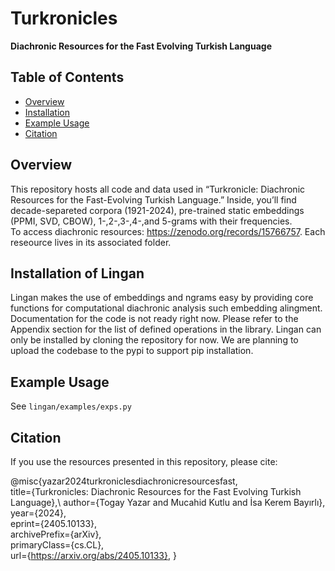 # Turkronicles

**Diachronic Resources for the Fast Evolving Turkish Language**

## Table of Contents

- [Overview](#overview)
- [Installation](#installation)
- [Example Usage](#example-usage)
- [Citation](#citation)


## Overview

This repository hosts all code and data used in “Turkronicle: Diachronic Resources for the Fast-Evolving Turkish Language.” Inside, you’ll find decade-separeted corpora (1921-2024), pre-trained static embeddings (PPMI, SVD, CBOW), 1-,2-,3-,4-,and 5-grams with their frequencies. \
To access diachronic resources: https://zenodo.org/records/15766757.
Each reseource lives in its associated folder. 

## Installation of Lingan
Lingan makes the use of embeddings and ngrams easy by providing core functions for computational diachronic analysis such embedding alingment. Documentation for the code is not ready right now. Please refer to the Appendix section for the list of defined operations in the library.
Lingan can only be installed by cloning the repository for now. We are planning to upload the codebase to the pypi to support pip installation.

## Example Usage

See `lingan/examples/exps.py`

## Citation

If you use the resources presented in this repository, please cite:

@misc{yazar2024turkroniclesdiachronicresourcesfast,\
      title={Turkronicles: Diachronic Resources for the Fast Evolving Turkish Language},\ 
      author={Togay Yazar and Mucahid Kutlu and İsa Kerem Bayırlı},\
      year={2024},\
      eprint={2405.10133},\
      archivePrefix={arXiv},\
      primaryClass={cs.CL},\
      url={https://arxiv.org/abs/2405.10133},
}
